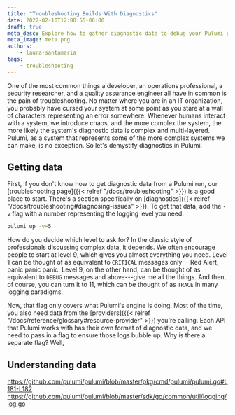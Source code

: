 ```yaml
---
title: "Troubleshooting Builds With Diagnostics"
date: 2022-02-10T12:00:55-06:00
draft: true
meta_desc: Explore how to gather diagnostic data to debug your Pulumi programs.
meta_image: meta.png
authors:
    - laura-santamaria
tags:
    - troubleshooting
---
```


One of the most common things a developer, an operations professional, a security researcher, and a quality assurance engineer all have in common is the pain of troubleshooting. No matter where you are in an IT organization, you probably have cursed your system at some point as you stare at a wall of characters representing an error somewhere. Whenever humans interact with a system, we introduce chaos, and the more complex the system, the more likely the system's diagnostic data is complex and multi-layered. Pulumi, as a system that represents some of the more complex systems we can make, is no exception. So let's demystify diagnostics in Pulumi.

<!--more-->

## Getting data

First, if you don't know how to get diagnostic data from a Pulumi run, our [troubleshooting page]({{< relref "/docs/troubleshooting" >}}) is a good place to start. There's a section specifically on [diagnostics]({{< relref "/docs/troubleshooting#diagnosing-issues" >}}). To get that data, add the `-v` flag with a number representing the logging level you need:

```bash
pulumi up -v=5
```

How do you decide which level to ask for? In the classic style of professionals discussing complex data, it depends. We often encourage people to start at level 9, which gives you almost everything you need. Level 1 can be thought of as equivalent to `CRITICAL` messages only---Red Alert, panic panic panic. Level 9, on the other hand, can be thought of as equivalent to `DEBUG` messages and above---give me all the things. And then, of course, you can turn it to 11, which can be thought of as `TRACE` in many logging paradigms.

Now, that flag only covers what Pulumi's engine is doing. Most of the time, you also need data from the [providers]({{< relref "/docs/reference/glossary#resource-provider" >}}) you're calling. Each API that Pulumi works with has their own format of diagnostic data, and we need to pass in a flag to ensure those logs bubble up. Why is there a separate flag? Well,

## Understanding data






https://github.com/pulumi/pulumi/blob/master/pkg/cmd/pulumi/pulumi.go#L181-L182
https://github.com/pulumi/pulumi/blob/master/sdk/go/common/util/logging/log.go


